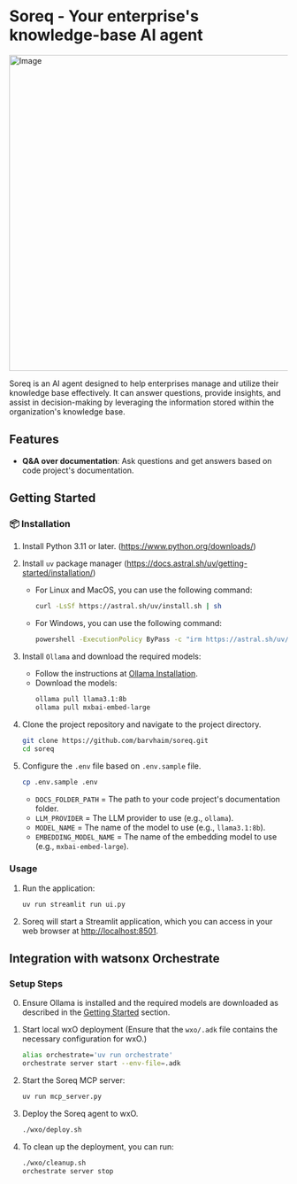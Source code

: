 # Soreq - Your enterprise's knowledge-base AI agent

<img width="571" alt="Image" src="https://github.com/user-attachments/assets/7f3889f1-a0b0-492d-9e90-8d8d78c44525" />

Soreq is an AI agent designed to help enterprises manage and utilize their knowledge base effectively. It can answer questions, provide insights, and assist in decision-making by leveraging the information stored within the organization's knowledge base.

## Features
- **Q&A over documentation**: Ask questions and get answers based on code project's documentation.

## **Getting Started**

### 📦 Installation
1. Install Python 3.11 or later. (https://www.python.org/downloads/)
2. Install `uv` package manager (https://docs.astral.sh/uv/getting-started/installation/)
    - For Linux and MacOS, you can use the following command:
       ```bash
       curl -LsSf https://astral.sh/uv/install.sh | sh
       ```
    - For Windows, you can use the following command:
       ```bash
       powershell -ExecutionPolicy ByPass -c "irm https://astral.sh/uv/install.ps1 | iex"
       ```
3. Install `Ollama` and download the required models:
    - Follow the instructions at [Ollama Installation](https://ollama.com).
    - Download the models:
      ```bash
      ollama pull llama3.1:8b
      ollama pull mxbai-embed-large
      ```
4. Clone the project repository and navigate to the project directory.
    ```bash
   git clone https://github.com/barvhaim/soreq.git
   cd soreq
    ```
5. Configure the `.env` file based on `.env.sample` file.
    ```bash
    cp .env.sample .env
    ```
   
    - `DOCS_FOLDER_PATH` = The path to your code project's documentation folder.
    - `LLM_PROVIDER` = The LLM provider to use (e.g., `ollama`).
    - `MODEL_NAME` = The name of the model to use (e.g., `llama3.1:8b`).
    - `EMBEDDING_MODEL_NAME` = The name of the embedding model to use (e.g., `mxbai-embed-large`).

### Usage
1. Run the application:
    ```bash
    uv run streamlit run ui.py
    ```
2. Soreq will start a Streamlit application, which you can access in your web browser at [http://localhost:8501](http://localhost:8501).


## Integration with watsonx Orchestrate

### Setup Steps
0. Ensure Ollama is installed and the required models are downloaded as described in the [Getting Started](#getting-started) section.
1. Start local wxO deployment (Ensure that the `wxo/.adk` file contains the necessary configuration for wxO.)
   ```bash
   alias orchestrate='uv run orchestrate'
   orchestrate server start --env-file=.adk
   ```
   
2. Start the Soreq MCP server:
   ```bash
   uv run mcp_server.py
   ```

3. Deploy the Soreq agent to wxO.
    ```bash
    ./wxo/deploy.sh
    ```

4. To clean up the deployment, you can run:
    ```bash
   ./wxo/cleanup.sh
   orchestrate server stop
    ```
